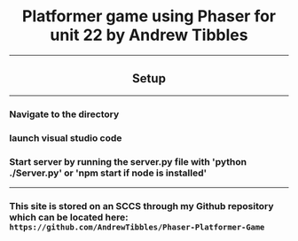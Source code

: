 # <center>Platformer game using Phaser for unit 22 by Andrew Tibbles</center>

---
## <center>Setup</center>
---
### Navigate to the directory
### launch visual studio code
### Start server by running the server.py file with 'python ./Server.py' or 'npm start if node is installed'
---
### This site is stored on an SCCS through my Github repository which can be located here: `https://github.com/AndrewTibbles/Phaser-Platformer-Game`